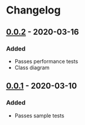 # Changelog

## [0.0.2] - 2020-03-16

### Added

- Passes performance tests
- Class diagram

## [0.0.1] - 2020-03-10

### Added

- Passes sample tests

[Unreleased]: https://github.com/ShedPlant/SortablePokerHands/compare/v0.0.1...HEAD
[0.0.2]: https://github.com/ShedPlant/SortablePokerHands/compare/v0.0.1...v0.0.2
[0.0.1]: https://github.com/ShedPlant/SortablePokerHands/releases/tag/v0.0.1